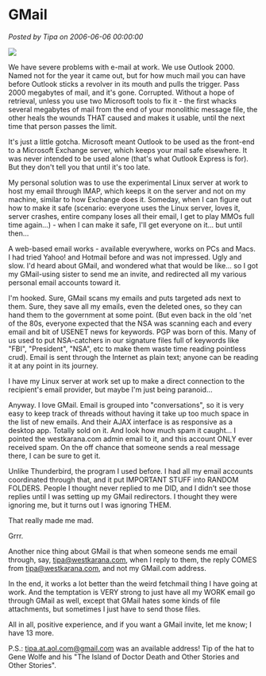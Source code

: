 # GMail

*Posted by Tipa on 2006-06-06 00:00:00*

![](../../../images/gmail.png)



We have severe problems with e-mail at work. We use Outlook 2000. Named not for the year it came out, but for how much mail you can have before Outlook sticks a revolver in its mouth and pulls the trigger. Pass 2000 megabytes of mail, and it's gone. Corrupted. Without a hope of retrieval, unless you use two Microsoft tools to fix it - the first whacks several megabytes of mail from the end of your monolithic message file, the other heals the wounds THAT caused and makes it usable, until the next time that person passes the limit. 



It's just a little gotcha. Microsoft meant Outlook to be used as the front-end to a Microsoft Exchange server, which keeps your mail safe elsewhere. It was never intended to be used alone (that's what Outlook Express is for). But they don't tell you that until it's too late.



My personal solution was to use the experimental Linux server at work to host my email through IMAP, which keeps it on the server and not on my machine, similar to how Exchange does it. Someday, when I can figure out how to make it safe (scenario: everyone uses the Linux server, loves it, server crashes, entire company loses all their email, I get to play MMOs full time again...) - when I can make it safe, I'll get everyone on it... but until then...



A web-based email works - available everywhere, works on PCs and Macs. I had tried Yahoo! and Hotmail before and was not impressed. Ugly and slow. I'd heard about GMail, and wondered what that would be like... so I got my GMail-using sister to send me an invite, and redirected all my various personal email accounts toward it.



I'm hooked. Sure, GMail scans my emails and puts targeted ads next to them. Sure, they save all my emails, even the deleted ones, so they can hand them to the government at some point. (But even back in the old 'net of the 80s, everyone expected that the NSA was scanning each and every email and bit of USENET news for keywords. PGP was born of this. Many of us used to put NSA-catchers in our signature files full of keywords like "FBI", "President", "NSA", etc to make them waste time reading pointless crud). Email is sent through the Internet as plain text; anyone can be reading it at any point in its journey.



I have my Linux server at work set up to make a direct connection to the recipient's email provider, but maybe I'm just being paranoid...



Anyway. I love GMail. Email is grouped into "conversations", so it is very easy to keep track of threads without having it take up too much space in the list of new emails. And their AJAX interface is as responsive as a desktop app. Totally sold on it. And look how much spam it caught... I pointed the westkarana.com admin email to it, and this account ONLY ever received spam. On the off chance that someone sends a real message there, I can be sure to get it.



Unlike Thunderbird, the program I used before. I had all my email accounts coordinated through that, and it put IMPORTANT STUFF into RANDOM FOLDERS. People I thought never replied to me DID, and I didn't see those replies until I was setting up my GMail redirectors. I thought they were ignoring me, but it turns out I was ignoring THEM.



That really made me mad.



Grrr.



Another nice thing about GMail is that when someone sends me email through, say, [tipa@westkarana.com](mailto:tipa@westkarana.com), when I reply to them, the reply COMES from [tipa@westkarana.com](mailto:tipa@westkarana.com), and not my GMail.com address.



In the end, it works a lot better than the weird fetchmail thing I have going at work. And the temptation is VERY strong to just have all my WORK email go through GMail as well, except that GMail hates some kinds of file attachments, but sometimes I just have to send those files.



All in all, positive experience, and if you want a GMail invite, let me know; I have 13 more.



P.S.: [tipa.at.aol.com@gmail.com](mailto:tipa.at.aol.com@gmail.com) was an available address! Tip of the hat to Gene Wolfe and his "The Island of Doctor Death and Other Stories and Other Stories".
